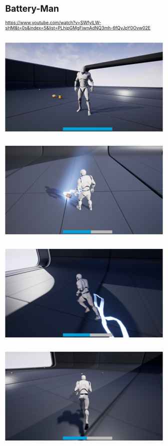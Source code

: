 # Battery-Man
https://www.youtube.com/watch?v=SWfylLW-sHM&t=0s&index=5&list=PLhjpGMgFiwnAdNQ3mh-6fQyJpY0Ovw02E
# ![alt text](https://github.com/PanVova/Battery-Man/blob/master/Watch%20dogs%202%20%20170.jpg)
# ![alt text](https://github.com/PanVova/Battery-Man/blob/master/Watch%20dogs%202%20%20165.jpg)
# ![alt text](https://github.com/PanVova/Battery-Man/blob/master/Watch%20dogs%202%20%20166.jpg)
# ![alt text](https://github.com/PanVova/Battery-Man/blob/master/Watch%20dogs%202%20%20167.jpg)

